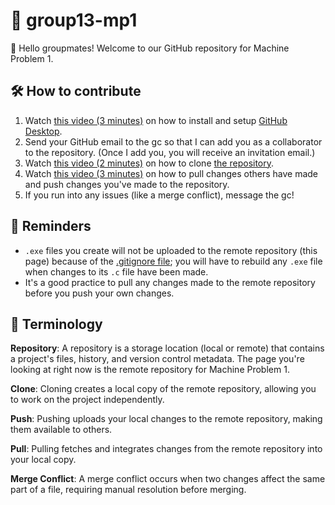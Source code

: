 # 🤖 group13-mp1

👋 Hello groupmates! Welcome to our GitHub repository for Machine Problem 1.

## 🛠️ How to contribute

1. Watch [this video (3 minutes)](https://youtu.be/P8z4MEGcxh0) on how to install and setup [GitHub Desktop](https://desktop.github.com/download/).
1. Send your GitHub email to the gc so that I can add you as a collaborator to the repository. (Once I add you, you will receive an invitation email.)
1. Watch [this video (2 minutes)](https://youtu.be/acIwQO1eOtw) on how to clone [the repository](https://github.com/zachpoblete/group13-mp1).
1. Watch [this video (3 minutes)](https://youtu.be/cQgn3_w27_8) on how to pull changes others have made and push changes you've made to the repository.
1. If you run into any issues (like a merge conflict), message the gc!

## 📌 Reminders

- `.exe` files you create will not be uploaded to the remote repository (this page) because of the [.gitignore file](.gitignore); you will have to rebuild any `.exe` file when changes to its `.c` file have been made.
- It's a good practice to pull any changes made to the remote repository before you push your own changes.

## 📖 Terminology
**Repository**: A repository is a storage location (local or remote) that contains a project's files, history, and version control metadata. The page you're looking at right now is the remote repository for Machine Problem 1.

**Clone**: Cloning creates a local copy of the remote repository, allowing you to work on the project independently.

**Push**: Pushing uploads your local changes to the remote repository, making them available to others.

**Pull**: Pulling fetches and integrates changes from the remote repository into your local copy.

**Merge Conflict**: A merge conflict occurs when two changes affect the same part of a file, requiring manual resolution before merging.
